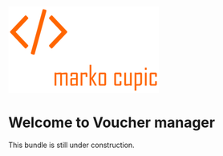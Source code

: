 ![Alt text](docs/logo.png?raw=true "logo")


# Welcome to Voucher manager
This bundle is still under construction.
